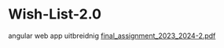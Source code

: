 # Wish-List-2.0
 angular web app uitbreidnig
[final_assignment_2023_2024-2.pdf](https://github.com/user-attachments/files/17349967/final_assignment_2023_2024-2.pdf)
